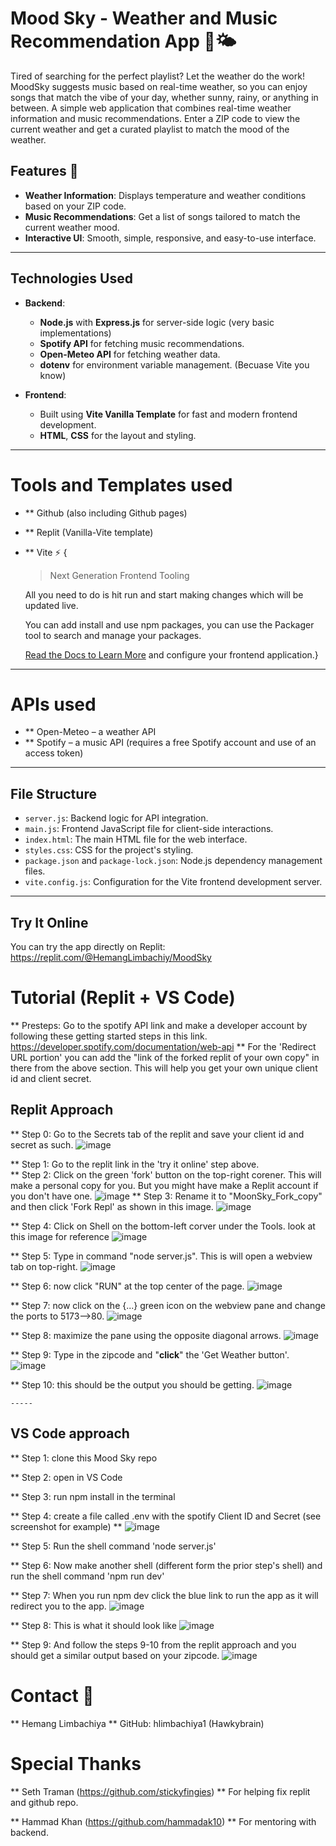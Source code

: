 # Mood Sky - Weather and Music Recommendation App 🎵🌤️

Tired of searching for the perfect playlist? Let the weather do the work! MoodSky suggests music based on real-time weather, so you can enjoy songs that match the vibe of your day, whether sunny, rainy, or anything in between. A simple web application that combines real-time weather information and music recommendations. Enter a ZIP code to view the current weather and get a curated playlist to match the mood of the weather.

## Features 🚀

- **Weather Information**: Displays temperature and weather conditions based on your ZIP code.
- **Music Recommendations**: Get a list of songs tailored to match the current weather mood.
- **Interactive UI**: Smooth, simple, responsive, and easy-to-use interface.
---

## Technologies Used
- **Backend**: 
  - **Node.js** with **Express.js** for server-side logic (very basic implementations)
  - **Spotify API** for fetching music recommendations.
  - **Open-Meteo API** for fetching weather data.
  - **dotenv** for environment variable management. (Becuase Vite you know)

- **Frontend**:
  - Built using **Vite Vanilla Template** for fast and modern frontend development.
  - **HTML**, **CSS** for the layout and styling.
---

# Tools and Templates used

- ** Github (also including Github pages)
- ** Replit (Vanilla-Vite template)
- ** Vite ⚡ {
    > Next Generation Frontend Tooling
    
    All you need to do is hit run and start making changes which will be updated live.
    
    You can add install and use npm packages, you can use the Packager tool to search and manage your packages.
    
    [Read the Docs to Learn More](https://vitejs.dev) and configure your frontend application.}
---

# APIs used
- ** Open-Meteo – a weather API
- ** Spotify – a music API (requires a free Spotify account and use of an access token)
---

## File Structure
- `server.js`: Backend logic for API integration.
- `main.js`: Frontend JavaScript file for client-side interactions.
- `index.html`: The main HTML file for the web interface.
- `styles.css`: CSS for the project's styling.
- `package.json` and `package-lock.json`: Node.js dependency management files.
- `vite.config.js`: Configuration for the Vite frontend development server.

---

## Try It Online
You can try the app directly on Replit: https://replit.com/@HemangLimbachiy/MoodSky 

# Tutorial (Replit + VS Code)

** Presteps: Go to the spotify API link and make a developer account by following these getting started steps in this link. https://developer.spotify.com/documentation/web-api 
** For the 'Redirect URL portion' you can add the "link of the forked replit of your own copy" in there from the above section. This will help you get your own unique client id and client secret.

## Replit Approach
** Step 0: Go to the Secrets tab of the replit and save your client id and secret as such.
    ![image](image_9.png)
    
** Step 1: Go to the replit link in the 'try it online' step above.  
** Step 2: Click on the green 'fork' button on the top-right corener. This will make a personal copy for you. But you might have make a Replit account if you don't have one.
    ![image](image.png)
** Step 3: Rename it to "MoonSky_Fork_copy" and then click 'Fork Repl' as shown in this image.
    ![image](image_2.png)

** Step 4: Click on Shell on the bottom-left corver under the Tools. look at this image for reference
    ![image](image_3.png)

** Step 5: Type in command "node server.js". This is will open a webview tab on top-right.
    ![image](image_4.png)

** Step 6: now click "RUN" at the top center of the page.
    ![image](image_5.png)

** Step 7: now click on the {...} green icon on the webview pane and change the ports to 5173-->80.
    ![image](image_6.png)
    
** Step 8: maximize the pane using the opposite diagonal arrows.
    ![image](image_7.png)

** Step 9: Type in the zipcode and "**click**" the 'Get Weather button'.
    ![image](image_8.png)

** Step 10: this should be the output you should be getting.
    ![image](image_10.png)

    -----
## VS Code approach
** Step 1: clone this Mood Sky repo

** Step 2: open in VS Code

** Step 3: run npm install in the terminal

** Step 4: create a file called .env with the spotify Client ID and Secret (see screenshot for example)
**   ![image](https://github.com/user-attachments/assets/74627c38-8917-48a1-beb6-2318af34a9a9)

** Step 5: Run the shell command  'node server.js'

** Step 6: Now make another shell (different form the prior step's shell) and run the shell command 'npm run dev'

** Step 7: When you run npm dev click the blue link to run the app as it will redirect you to the app.
    ![image](https://github.com/user-attachments/assets/0e0c7265-3773-4da5-aec0-8eded4bfd312)

** Step 8: This is what it should look like
    ![image](https://github.com/user-attachments/assets/51df7d34-ded5-4882-a2e3-5403779f25ae)

** Step 9: And follow the steps 9-10 from the replit approach and you should get a similar output based on your zipcode.
    ![image](https://github.com/user-attachments/assets/49cf8f3c-7f04-49ff-9886-f2ca935fdf6b)

# Contact 📧
** Hemang Limbachiya
** GitHub: hlimbachiya1 (Hawkybrain)

# Special Thanks

** Seth Traman (https://github.com/stickyfingies)
** For helping fix replit and github repo.

** Hammad Khan (https://github.com/hammadak10)
** For mentoring with backend.
